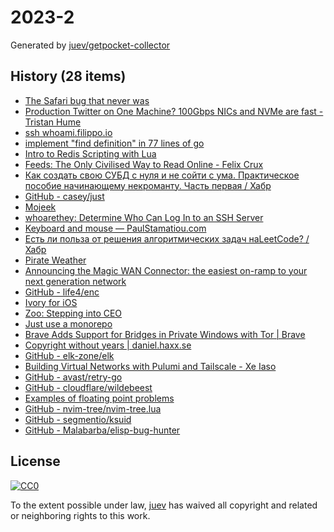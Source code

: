 # 2023-2

Generated by [juev/getpocket-collector](https://github.com/juev/getpocket-collector)

## History (28 items)

- [The Safari bug that never was](https://obyford.com/posts/the-safari-bug-that-never-was/)
- [Production Twitter on One Machine? 100Gbps NICs and NVMe are fast - Tristan Hume](https://thume.ca/2023/01/02/one-machine-twitter/)
- [ssh whoami.filippo.io](https://words.filippo.io/dispatches/whoami-updated/)
- [implement "find definition" in 77 lines of go](https://devnonsense.com/posts/find-definition-in-go/)
- [Intro to Redis Scripting with Lua](https://www.novus.com/tech-blog/intro-to-redis-scripting-with-lua)
- [Feeds: The Only Civilised Way to Read Online - Felix Crux](https://felixcrux.com/blog/feeds-the-only-civilised-way-to-read-online)
- [Как создать свою СУБД с нуля и не сойти с ума. Практическое пособие начинающему некроманту. Часть первая / Хабр](https://habr.com/ru/articles/709234/)
- [GitHub - casey/just](https://github.com/casey/just)
- [Mojeek](https://www.mojeek.com/)
- [whoarethey: Determine Who Can Log In to an SSH Server](https://www.agwa.name/blog/post/whoarethey)
- [Keyboard and mouse — PaulStamatiou.com](https://paulstamatiou.com/stuff-i-use/keyboard-mouse/)
- [Есть ли польза от решения алгоритмических задач наLeetCode? / Хабр](https://habr.com/ru/articles/709550/)
- [Pirate Weather](http://pirateweather.net/en/latest/)
- [Announcing the Magic WAN Connector: the easiest on-ramp to your next generation network](https://blog.cloudflare.com/magic-wan-connector/)
- [GitHub - life4/enc](https://github.com/life4/enc)
- [Ivory for iOS](https://tapbots.com/ivory/)
- [Zoo: Stepping into CEO](https://zoo.dev/blog/stepping-into-ceo)
- [Just use a monorepo](https://buttondown.email/blog/just-use-a-monorepo)
- [Brave Adds Support for Bridges in Private Windows with Tor | Brave](https://brave.com/tor-bridges/)
- [Copyright without years | daniel.haxx.se](https://daniel.haxx.se/blog/2023/01/08/copyright-without-years/)
- [GitHub - elk-zone/elk](https://github.com/elk-zone/elk)
- [Building Virtual Networks with Pulumi and Tailscale - Xe Iaso](https://xeiaso.net/talks/virtual-networks-pulumi-tailscale/)
- [GitHub - avast/retry-go](https://github.com/avast/retry-go)
- [GitHub - cloudflare/wildebeest](https://github.com/cloudflare/wildebeest)
- [Examples of floating point problems](https://jvns.ca/blog/2023/01/13/examples-of-floating-point-problems/)
- [GitHub - nvim-tree/nvim-tree.lua](https://github.com/nvim-tree/nvim-tree.lua)
- [GitHub - segmentio/ksuid](https://github.com/segmentio/ksuid)
- [GitHub - Malabarba/elisp-bug-hunter](https://github.com/Malabarba/elisp-bug-hunter)

## License

[![CC0](https://mirrors.creativecommons.org/presskit/buttons/88x31/svg/cc-zero.svg)](https://creativecommons.org/publicdomain/zero/1.0/)

To the extent possible under law, [juev](https://github.com/juev) has waived all copyright and related or neighboring rights to this work.
